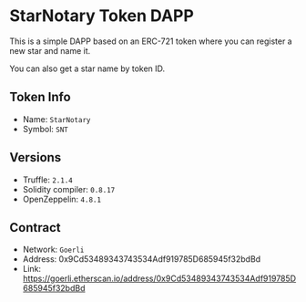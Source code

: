 # StarNotary Token DAPP

This is a simple DAPP based on an ERC-721 token where you can register a new star and name it.

You can also get a star name by token ID.

## Token Info

- Name: `StarNotary`
- Symbol: `SNT`

## Versions

- Truffle: `2.1.4`
- Solidity compiler: `0.8.17`
- OpenZeppelin: `4.8.1`

## Contract

- Network: `Goerli`
- Address: 0x9Cd53489343743534Adf919785D685945f32bdBd
- Link: https://goerli.etherscan.io/address/0x9Cd53489343743534Adf919785D685945f32bdBd
